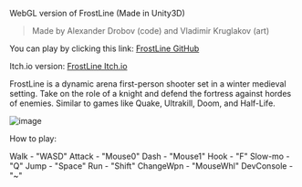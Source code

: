 WebGL version of FrostLine (Made in Unity3D)
> Made by Alexander Drobov (code) and Vladimir Kruglakov (art)

You can play by clicking this link:
[FrostLine GitHub](https://clck.ru/3GM46t)

Itch.io version:
[FrostLine Itch.io](https://mramorlomai.itch.io/frostline)

FrostLine is a dynamic arena first-person shooter set in a winter medieval setting. Take on the role of a knight and defend the fortress against hordes of enemies. Similar to games like Quake, Ultrakill, Doom, and Half-Life.

![image](https://github.com/user-attachments/assets/3db32614-dff6-4eca-acd0-79268bc0a492)


How to play:

  Walk - "WASD"
  Attack - "Mouse0"
  Dash - "Mouse1"
  Hook - "F"
  Slow-mo - "Q"
  Jump - "Space"
  Run - "Shift"
  ChangeWpn - "MouseWhl"
  DevConsole - "~"
